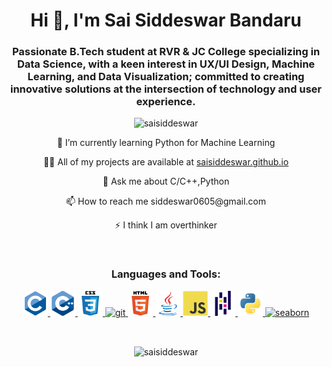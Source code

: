 <h1 align="center">Hi 👋, I'm Sai Siddeswar Bandaru</h1>
<h3 align="center">Passionate B.Tech student at RVR & JC College specializing in Data Science, with a keen interest in UX/UI Design, Machine Learning, and Data Visualization; committed to creating innovative solutions at the intersection of technology and user experience.</h3>

<p align="center"> <img src="https://komarev.com/ghpvc/?username=saisiddeswar&label=Profile%20views&color=0e75b6&style=flat" alt="saisiddeswar" /> </p>
<p align="center">
 🌱 I’m currently learning  Python for Machine Learning </p>

 <p align="center">👨‍💻 All of my projects are available at <a href="saisiddeswar.github.io">saisiddeswar.github.io</a></p>

<p align="center"> 💬 Ask me about C/C++,Python</p>

 <p align="center">📫 How to reach me siddeswar0605@gmail.com</p>

 <p align="center">⚡ I think I am overthinker</p>


<br>


<h3 align="center">Languages and Tools:</h3>
<p align="center"> <a href="https://www.cprogramming.com/" target="_blank" rel="noreferrer"> <img src="https://raw.githubusercontent.com/devicons/devicon/master/icons/c/c-original.svg" alt="c" width="40" height="40"/> </a> <a href="https://www.w3schools.com/cpp/" target="_blank" rel="noreferrer"> <img src="https://raw.githubusercontent.com/devicons/devicon/master/icons/cplusplus/cplusplus-original.svg" alt="cplusplus" width="40" height="40"/> </a> <a href="https://www.w3schools.com/css/" target="_blank" rel="noreferrer"> <img src="https://raw.githubusercontent.com/devicons/devicon/master/icons/css3/css3-original-wordmark.svg" alt="css3" width="40" height="40"/> </a> <a href="https://git-scm.com/" target="_blank" rel="noreferrer"> <img src="https://www.vectorlogo.zone/logos/git-scm/git-scm-icon.svg" alt="git" width="40" height="40"/> </a> <a href="https://www.w3.org/html/" target="_blank" rel="noreferrer"> <img src="https://raw.githubusercontent.com/devicons/devicon/master/icons/html5/html5-original-wordmark.svg" alt="html5" width="40" height="40"/> </a> <a href="https://www.java.com" target="_blank" rel="noreferrer"> <img src="https://raw.githubusercontent.com/devicons/devicon/master/icons/java/java-original.svg" alt="java" width="40" height="40"/> </a> <a href="https://developer.mozilla.org/en-US/docs/Web/JavaScript" target="_blank" rel="noreferrer"> <img src="https://raw.githubusercontent.com/devicons/devicon/master/icons/javascript/javascript-original.svg" alt="javascript" width="40" height="40"/> </a> <a href="https://pandas.pydata.org/" target="_blank" rel="noreferrer"> <img src="https://raw.githubusercontent.com/devicons/devicon/2ae2a900d2f041da66e950e4d48052658d850630/icons/pandas/pandas-original.svg" alt="pandas" width="40" height="40"/> </a> <a href="https://www.python.org" target="_blank" rel="noreferrer"> <img src="https://raw.githubusercontent.com/devicons/devicon/master/icons/python/python-original.svg" alt="python" width="40" height="40"/> </a> <a href="https://seaborn.pydata.org/" target="_blank" rel="noreferrer"> <img src="https://seaborn.pydata.org/_images/logo-mark-lightbg.svg" alt="seaborn" width="40" height="40"/> </a> </p>
<br>
<p  align="center"><img align="center" src="https://github-readme-stats.vercel.app/api/top-langs?username=saisiddeswar&show_icons=true&locale=en&layout=compact" alt="saisiddeswar" /></p>

